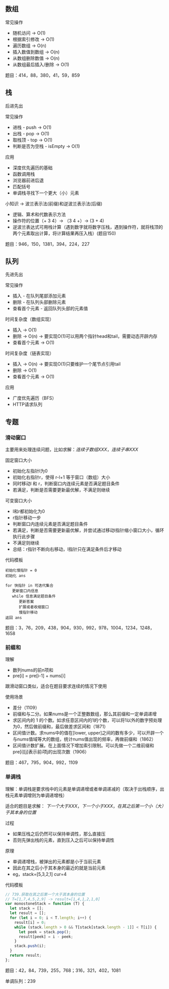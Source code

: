 ## 数组

常见操作
* 随机访问 -> O(1)
* 根据索引修改 -> O(1)
* 遍历数组 -> O(n)
* 插入数值到数组 -> O(n)
* 从数组删除数值 -> O(n)
* 从数组最后插入/删除 -> O(1)

题目：414，88，380，41，59，859

## 栈
后进先出

常见操作
* 进栈 - push -> O(1)
* 出栈 - pop -> O(1)
* 取栈顶 - top -> O(1)
* 判断是否为空栈 - isEmpty -> O(1)

应用
* 深度优先遍历的基础
* 函数调用栈
* 浏览器前进后退
* 匹配括号
* 单调栈寻找下一个更大（小）元素

小知识 -> 波兰表示法(前缀)和逆波兰表示法(后缀)
* 逻辑、算术和代数表示方法
* 操作符的位置（+ 3 4）-> （3 4 +）-> (3 + 4)
* 逆波兰表达式可用栈计算（遇到数字就将数字压栈，遇到操作符，就将栈顶的两个元素取出计算，将计算结果再压入栈）(题目150)

题目：946，150，1381，394，224，227

## 队列
先进先出
 
常见操作
* 插入 - 在队列尾部添加元素
* 删除 - 在队列头部删除元素
* 查看首个元素 - 返回队列头部的元素值

时间复杂度（数组实现）
* 插入 -> O(1) 
* 删除 -> O(n) -> 要实现O(1)可以用两个指针head和tail，需要动态开辟内存
* 查看首个元素 -> O(1)
 
时间复杂度（链表实现）
* 插入 -> O(n) -> 要实现O(1)只要维护一个尾节点引用tail
* 删除 -> O(1)
* 查看首个元素 -> O(1)

应用
* 广度优先遍历（BFS）
* HTTP请求队列

## 专题

### 滑动窗口
主要用来处理连续问题，比如求解：*连续子数组XXX*，*连续子串XXX*

固定窗口大小
* 初始化左指针l为0
* 初始化右指针r，使得 r-l+1 等于窗口（数组）大小
* 同时移动l 和 r，判断窗口内连续元素是否满足题目条件
* 若满足，判断是否需要更新最优解，不满足则继续

可变窗口大小
* l和r都初始化为0
* r指针移动一步
* 判断窗口内连续元素是否满足题目条件
* 若满足，判断是否需要更新最优解，并尝试通过移动l指针缩小窗口大小，循环执行此步骤
* 不满足则继续
* 总结：r指针不断向右移动，l指针只在满足条件后才移动

代码模板
```
初始化慢指针 = 0
初始化 ans

for 快指针 in 可迭代集合
   更新窗口内信息
   while 信息满足题目条件
      更新答案
      扩展或者收缩窗口
      慢指针移动
返回 ans
```

题目：3，76，209，438，904，930，992，978，1004，1234，1248，1658

### 前缀和
理解
* 数列nums的前n项和
* pre[i] = pre[i-1] + nums[i]

跟滑动窗口类似，适合在题目要求连续的情况下使用

使用场景
* 差分（1109）
* 前缀和与二分。如果nums是一个正整数数组，那么其前缀和一定单调递增
* 求区间内的 1 的个数。如求任意区间内的1的个数，可以将1以外的数字预处理为0，然后做前缀和，最后做差求区间和（1871）
* 区间值计数。求nums中的值在[lower, upper]之间的数有多少，可以开辟一个与nums值域等大的数组，统计nums值出现的频率，再做前缀和（1862）
* 区间值计数扩展。在上面情况下增加索引限制。可以先做一个二维前缀和pre[i][j]表示前i项j的出现次数（1906）

题目：467，795，904，992，1109

### 单调栈
理解：单调栈是要求栈中的元素是单调递增或者单调递减的（取决于出栈顺序，出栈元素单调增则为单调递增栈）

适合的题目是求解： *下一个大于XXX*，*下一个小于XXX*，*在其之后第一个小（大）于其本身的位置*

过程
* 如果压栈之后仍然可以保持单调性，那么直接压
* 否则先弹出栈的元素，直到压入之后可以保持单调性

原理
* 单调递增栈，被弹出的元素都是小于当前元素
* 因此在其之后小于其本身的最近的就是当前元素
* eg，stack=[5,3,2,1] cur=4

代码模板
```javascript
// 739.获取在其之后第一个大于其本身的位置
// T=[1,7,4,5,2,9] -> result=[1,4,1,2,1,0]
var monostoneStack = function (T) {
  let stack = [];
  let result = [];
  for (let i = 0; i < T.length; i++) {
    result[i] = 0;
    while (stack.length > 0 && T[stack[stack.length - 1]] < T[i]) {
      let peek = stack.pop();
      result[peek] = i - peek;
    }
    stack.push(i);
  }
  return result;
};
```

题目：42，84，739，255，768；316，321，402，1081

单调队列：239